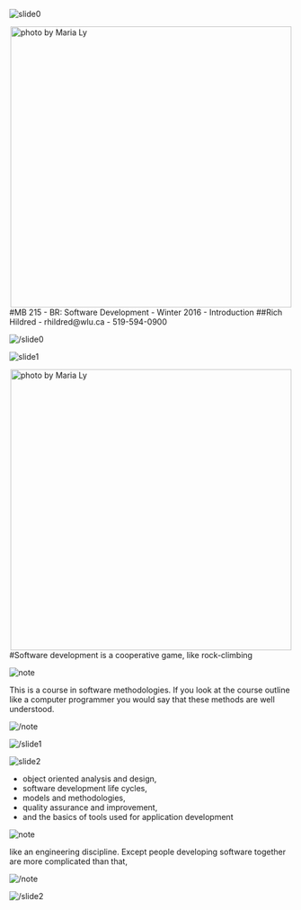 ![slide0](slidestart://?class="step+slide"+data-x="-1000"+data-y="-1500")

<img src="https://farm4.staticflickr.com/3311/3476708671_bf2c5d860a_b_d.jpg" title="photo by Maria Ly" style="height: 500px;margin: 0 auto;display:block" />
#MB 215 - BR: Software Development - Winter 2016 - Introduction
##Rich Hildred - rhildred@wlu.ca - 519-594-0900

![/slide0](slideend://)

![slide1](slidestart://?class="step+slide"+data-x="-1000"+data-y="-800")

<img src="https://farm4.staticflickr.com/3311/3476708671_bf2c5d860a_b_d.jpg" title="photo by Maria Ly" style="height: 500px;margin: 0 auto;display:block" />
#Software development is a cooperative game, like rock-climbing

![note](slidenotestart://)

This is a course in software methodologies. If you look at the course outline like a computer programmer you would say that these methods are well understood.

![/note](slidenoteend://)

![/slide1](slideend://)

![slide2](slidestart://?class="step+slide"+data-x="-1000"+data-y="-100")

* object oriented analysis and design, 
* software development life cycles, 
* models and methodologies, 
* quality assurance and improvement, 
* and the basics of tools used for application development

![note](slidenotestart://)

like an engineering discipline. Except people developing software together are more complicated than that,

![/note](slidenoteend://)

![/slide2](slideend://)
